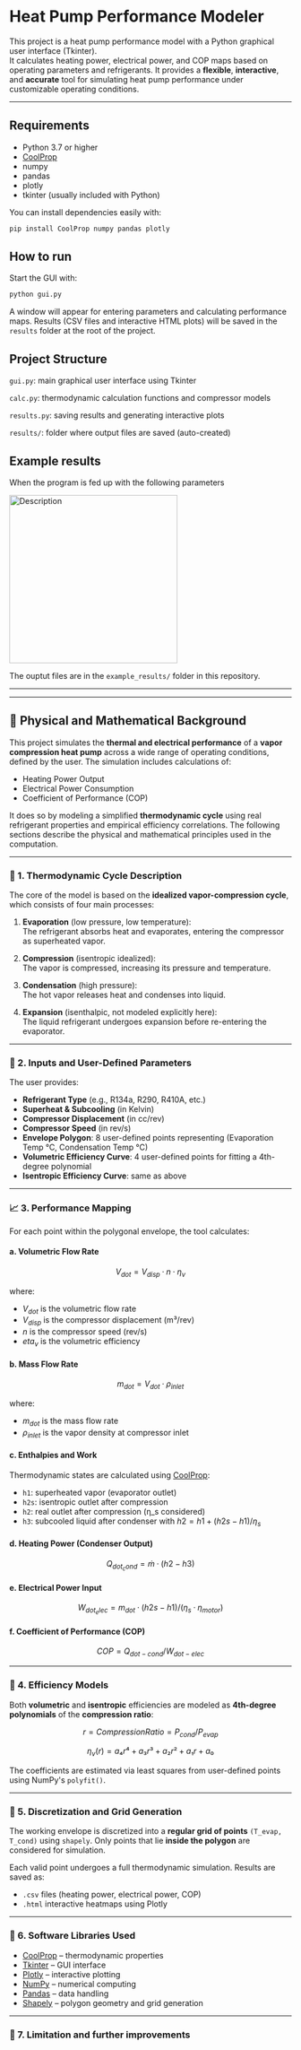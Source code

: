 # Heat Pump Performance Modeler

This project is a heat pump performance model with a Python graphical user interface (Tkinter).  
It calculates heating power, electrical power, and COP maps based on operating parameters and refrigerants.
It provides a **flexible**, **interactive**, and **accurate** tool for simulating heat pump performance under customizable operating conditions.

---

## Requirements

- Python 3.7 or higher  
- [CoolProp](https://github.com/CoolProp/CoolProp)  
- numpy  
- pandas  
- plotly  
- tkinter (usually included with Python)

You can install dependencies easily with:

```bash
pip install CoolProp numpy pandas plotly
```

## How to run
Start the GUI with:

```bash
python gui.py
```
A window will appear for entering parameters and calculating performance maps.
Results (CSV files and interactive HTML plots) will be saved in the ```results``` folder at the root of the project.

## Project Structure
```gui.py```: main graphical user interface using Tkinter

```calc.py```: thermodynamic calculation functions and compressor models

```results.py```: saving results and generating interactive plots

```results/```: folder where output files are saved (auto-created)

## Example results

When the program is fed up with the following parameters

<img src="https://github.com/user-attachments/assets/94821624-1db8-4de4-8d1e-6995386ac74c" width="300" alt="Description">

The ouptut files are in the ```example_results/``` folder in this repository.

---
---
## 📘 Physical and Mathematical Background

This project simulates the **thermal and electrical performance** of a **vapor compression heat pump** across a wide range of operating conditions, defined by the user. The simulation includes calculations of:

- Heating Power Output  
- Electrical Power Consumption  
- Coefficient of Performance (COP)  

It does so by modeling a simplified **thermodynamic cycle** using real refrigerant properties and empirical efficiency correlations. The following sections describe the physical and mathematical principles used in the computation.

---

### 🔧 1. Thermodynamic Cycle Description

The core of the model is based on the **idealized vapor-compression cycle**, which consists of four main processes:

1. **Evaporation** (low pressure, low temperature):  
   The refrigerant absorbs heat and evaporates, entering the compressor as superheated vapor.
   
2. **Compression** (isentropic idealized):  
   The vapor is compressed, increasing its pressure and temperature.

3. **Condensation** (high pressure):  
   The hot vapor releases heat and condenses into liquid.

4. **Expansion** (isenthalpic, not modeled explicitly here):  
   The liquid refrigerant undergoes expansion before re-entering the evaporator.

---

### 🧮 2. Inputs and User-Defined Parameters

The user provides:

- **Refrigerant Type** (e.g., R134a, R290, R410A, etc.)
- **Superheat & Subcooling** (in Kelvin)
- **Compressor Displacement** (in cc/rev)
- **Compressor Speed** (in rev/s)
- **Envelope Polygon**: 8 user-defined points representing (Evaporation Temp °C, Condensation Temp °C)
- **Volumetric Efficiency Curve**: 4 user-defined points for fitting a 4th-degree polynomial
- **Isentropic Efficiency Curve**: same as above

---

### 📈 3. Performance Mapping

For each point within the polygonal envelope, the tool calculates:

#### a. Volumetric Flow Rate
```math
V_{dot} = V_{disp} · n · η_v
```
where:
- $V_{dot}$ is the volumetric flow rate
- $V_{disp}$ is the compressor displacement (m³/rev)
- $n$ is the compressor speed (rev/s)
- $eta_v$ is the volumetric efficiency

#### b. Mass Flow Rate
```math
m_{dot} = V_{dot} · ρ_{inlet}
```
where:
- $m_{dot}$ is the mass flow rate
- $ρ_{inlet}$ is the vapor density at compressor inlet

#### c. Enthalpies and Work

Thermodynamic states are calculated using [CoolProp](https://coolprop.org/):

- `h1`: superheated vapor (evaporator outlet)  
- `h2s`: isentropic outlet after compression  
- `h2`: real outlet after compression (η_s considered)  
- `h3`: subcooled liquid after condenser
with $h2 = h1 + (h2s - h1) / η_s$

#### d. Heating Power (Condenser Output)
```math
Q_{dot_cond} = ṁ · (h2 - h3)
```
#### e. Electrical Power Input
```math
W_{dot_elec} = m_{dot} · (h2s - h1) / (η_s · η_{motor})
```
#### f. Coefficient of Performance (COP)
```math
COP = Q_{dot-cond} / W_{dot-elec}
```
---

### 🧮 4. Efficiency Models

Both **volumetric** and **isentropic** efficiencies are modeled as **4th-degree polynomials** of the **compression ratio**:
```math
r = Compression Ratio = P_{cond} / P_{evap}
```
```math
η_v(r) = a₄r⁴ + a₃r³ + a₂r² + a₁r + a₀
```

The coefficients are estimated via least squares from user-defined points using NumPy's `polyfit()`.

---

### 🔲 5. Discretization and Grid Generation

The working envelope is discretized into a **regular grid of points** `(T_evap, T_cond)` using `shapely`. Only points that lie **inside the polygon** are considered for simulation.

Each valid point undergoes a full thermodynamic simulation. Results are saved as:

- `.csv` files (heating power, electrical power, COP)
- `.html` interactive heatmaps using Plotly

---

### 🔬 6. Software Libraries Used

- [CoolProp](https://coolprop.org/) – thermodynamic properties
- [Tkinter](https://docs.python.org/3/library/tkinter.html) – GUI interface
- [Plotly](https://plotly.com/python/) – interactive plotting
- [NumPy](https://numpy.org/) – numerical computing
- [Pandas](https://pandas.pydata.org/) – data handling
- [Shapely](https://shapely.readthedocs.io/) – polygon geometry and grid generation

---

### 🚫 7. Limitation and further improvements




